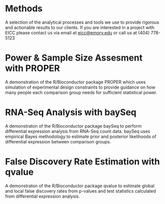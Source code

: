 # Methods
A selection of the analytical processes and tools we use to provide rigorous and actionable results to our clients. If you are interested in a project with EICC please contact us via email at eicc@emory.edu or call us at (404) 778-5123

# Power & Sample Size Assesment with PROPER
A demonstration of the R/Bioconductor package PROPER which uses simulation of experimental design constraints to provide guidance on how many people each comparison group needs for sufficient statistical power.

# RNA-Seq Analysis with baySeq
A demonstraton of the R/Bioconductor package baySeq to perform differential expression analysis from RNA-Seq count data. baySeq uses empirical Bayes methodology to estimate prior and posterior likelihoods of differential expression between comparison groups. 

# False Discovery Rate Estimation with qvalue
A demonstraton of the R/Bioconductor package qvalue to estimate global and local false discovery rates from p-values and test statistics calculated from  differential expression analysis.
